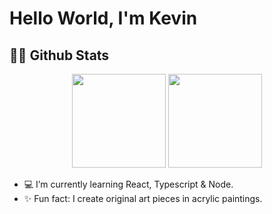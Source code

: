 # Hello World, I'm Kevin 

## 🐱‍💻 Github Stats
<div align="center">
  <a href="https://github.com/kevinCubas">
  <img height="150em" src="https://github-readme-stats.vercel.app/api?username=kevinCubas&show_icons=true&theme=midnight-purple&include_all_commits=true&count_private=true&hide=stars"/></a>
  <a href="https://github.com/kevinCubas">
  <img height="150em" src="https://github-readme-stats.vercel.app/api/top-langs/?username=kevinCubas&layout=compact&langs_count=7&theme=midnight-purple"/>
   </a>
</div>

  
- 💻 I’m currently learning React, Typescript & Node.
- ✨ Fun fact: I create original art pieces in acrylic paintings.

